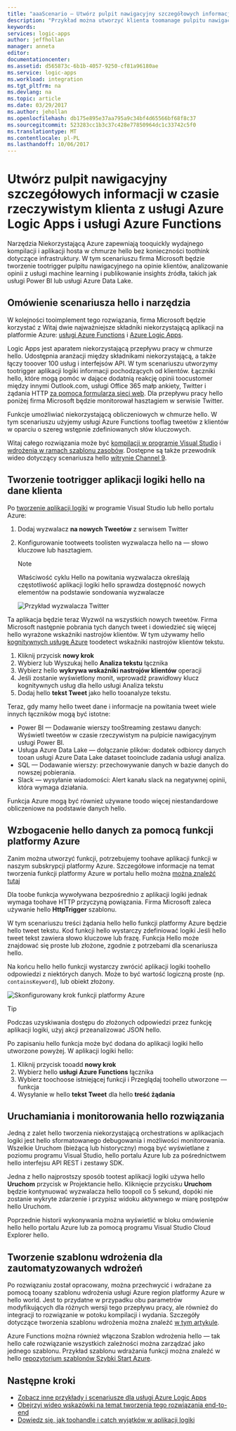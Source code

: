 ```yaml
---
title: "aaaScenario — Utwórz pulpit nawigacyjny szczegółowych informacji klienta z Azure Niekorzystającą | Dokumentacja firmy Microsoft"
description: "Przykład można utworzyć klienta toomanage pulpitu nawigacyjnego opinii, dane społecznościowe i inne aplikacje logiki platformy Azure i usługi Azure Functions."
keywords: 
services: logic-apps
author: jeffhollan
manager: anneta
editor: 
documentationcenter: 
ms.assetid: d565873c-6b1b-4057-9250-cf81a96180ae
ms.service: logic-apps
ms.workload: integration
ms.tgt_pltfrm: na
ms.devlang: na
ms.topic: article
ms.date: 03/29/2017
ms.author: jehollan
ms.openlocfilehash: db175e895e37aa795a9c34bf4d65566bf68f8c37
ms.sourcegitcommit: 523283cc1b3c37c428e77850964dc1c33742c5f0
ms.translationtype: MT
ms.contentlocale: pl-PL
ms.lasthandoff: 10/06/2017
---
```

# <a name="create-a-real-time-customer-insights-dashboard-with-azure-logic-apps-and-azure-functions"></a>Utwórz pulpit nawigacyjny szczegółowych informacji w czasie rzeczywistym klienta z usługi Azure Logic Apps i usługi Azure Functions

Narzędzia Niekorzystającą Azure zapewniają tooquickly wydajnego kompilacji i aplikacji hosta w chmurze hello bez konieczności toothink dotyczące infrastruktury.  W tym scenariuszu firma Microsoft będzie tworzenie tootrigger pulpitu nawigacyjnego na opinie klientów, analizowanie opinii z usługi machine learning i publikowanie insights źródła, takich jak usługi Power BI lub usługi Azure Data Lake.

## <a name="overview-of-hello-scenario-and-tools-used"></a>Omówienie scenariusza hello i narzędzia

W kolejności tooimplement tego rozwiązania, firma Microsoft będzie korzystać z Witaj dwie najważniejsze składniki niekorzystającą aplikacji na platformie Azure: [usługi Azure Functions](https://azure.microsoft.com/services/functions/) i [Azure Logic Apps](https://azure.microsoft.com/services/logic-apps/).

Logic Apps jest aparatem niekorzystającą przepływu pracy w chmurze hello.  Udostępnia aranżacji między składnikami niekorzystającą, a także łączy tooover 100 usług i interfejsów API.  W tym scenariuszu utworzymy tootrigger aplikacji logiki informacji pochodzących od klientów.  Łączniki hello, które mogą pomóc w dające dodatnią reakcję opinii toocustomer między innymi Outlook.com, usługi Office 365 małp ankiety, Twitter i żądania HTTP [za pomocą formularza sieci web](https://blogs.msdn.microsoft.com/logicapps/2017/01/30/calling-a-logic-app-from-an-html-form/).  Dla przepływu pracy hello poniżej firma Microsoft będzie monitorował hasztagiem w serwisie Twitter.

Funkcje umożliwiać niekorzystającą obliczeniowych w chmurze hello.  W tym scenariuszu użyjemy usługi Azure Functions tooflag tweetów z klientów w oparciu o szereg wstępnie zdefiniowanych słów kluczowych.

Witaj całego rozwiązania może być [kompilacji w programie Visual Studio](logic-apps-deploy-from-vs.md) i [wdrożenia w ramach szablonu zasobów](logic-apps-create-deploy-template.md).  Dostępne są także przewodnik wideo dotyczący scenariusza hello [witrynie Channel 9](http://aka.ms/logicappsdemo).

## <a name="build-hello-logic-app-tootrigger-on-customer-data"></a>Tworzenie tootrigger aplikacji logiki hello na dane klienta

Po [tworzenie aplikacji logiki](logic-apps-create-a-logic-app.md) w programie Visual Studio lub hello portalu Azure:

1. Dodaj wyzwalacz **na nowych Tweetów** z serwisem Twitter
2. Konfigurowanie tootweets toolisten wyzwalacza hello na — słowo kluczowe lub hasztagiem.

   > [!NOTE]
   > Właściwość cyklu Hello na powitania wyzwalacza określają częstotliwość aplikacji logiki hello sprawdza dostępność nowych elementów na podstawie sondowania wyzwalacze

   ![Przykład wyzwalacza Twitter][1]

Ta aplikacja będzie teraz Wyzwól na wszystkich nowych tweetów.  Firma Microsoft następnie pobrania tych danych tweet i dowiedzieć się więcej hello wyrażone wskaźniki nastrojów klientów.  W tym używamy hello [kognitywnych usługę Azure](https://azure.microsoft.com/services/cognitive-services/) toodetect wskaźniki nastrojów klientów tekstu.

1. Kliknij przycisk **nowy krok**
1. Wybierz lub Wyszukaj hello **Analiza tekstu** łącznika
1. Wybierz hello **wykrywa wskaźniki nastrojów klientów** operacji
1. Jeśli zostanie wyświetlony monit, wprowadź prawidłowy klucz kognitywnych usług dla hello usługi Analiza tekstu
1. Dodaj hello **tekst Tweet** jako hello tooanalyze tekstu.

Teraz, gdy mamy hello tweet dane i informacje na powitania tweet wiele innych łączników mogą być istotne:
* Power BI — Dodawanie wierszy tooStreaming zestawu danych: Wyświetl tweetów w czasie rzeczywistym na pulpicie nawigacyjnym usługi Power BI.
* Usługa Azure Data Lake — dołączanie plików: dodatek odbiorcy danych tooan usługi Azure Data Lake dataset tooinclude zadania usługi analiza.
* SQL — Dodawanie wierszy: przechowywanie danych w bazie danych do nowszej pobierania.
* Slack — wysyłanie wiadomości: Alert kanału slack na negatywnej opinii, która wymaga działania.

Funkcja Azure mogą być również używane toodo więcej niestandardowe obliczeniowe na podstawie danych hello.

## <a name="enriching-hello-data-with-an-azure-function"></a>Wzbogacenie hello danych za pomocą funkcji platformy Azure

Zanim można utworzyć funkcji, potrzebujemy toohave aplikacji funkcji w naszym subskrypcji platformy Azure.  Szczegółowe informacje na temat tworzenia funkcji platformy Azure w portalu hello można [można znaleźć tutaj](../azure-functions/functions-create-first-azure-function-azure-portal.md)

Dla toobe funkcja wywoływana bezpośrednio z aplikacji logiki jednak wymaga toohave HTTP przyczyną powiązania.  Firma Microsoft zaleca używanie hello **HttpTrigger** szablonu.

W tym scenariuszu treści żądania hello hello funkcji platformy Azure będzie hello tweet tekstu.  Kod funkcji hello wystarczy zdefiniować logiki Jeśli hello tweet tekst zawiera słowo kluczowe lub frazę.  Funkcja Hello może znajdować się proste lub złożone, zgodnie z potrzebami dla scenariusza hello.

Na końcu hello hello funkcji wystarczy zwrócić aplikacji logiki toohello odpowiedzi z niektórych danych.  Może to być wartość logiczną proste (np. `containsKeyword`), lub obiekt złożony.

![Skonfigurowany krok funkcji platformy Azure][2]

> [!TIP]
> Podczas uzyskiwania dostępu do złożonych odpowiedzi przez funkcję aplikacji logiki, użyj akcji przeanalizować JSON hello.

Po zapisaniu hello funkcja może być dodana do aplikacji logiki hello utworzone powyżej.  W aplikacji logiki hello:

1. Kliknij przycisk tooadd **nowy krok**
1. Wybierz hello **usługi Azure Functions** łącznika
1. Wybierz toochoose istniejącej funkcji i Przeglądaj toohello utworzone — funkcja
1. Wysyłanie w hello **tekst Tweet** dla hello **treść żądania**

## <a name="running-and-monitoring-hello-solution"></a>Uruchamiania i monitorowania hello rozwiązania

Jedną z zalet hello tworzenia niekorzystającą orchestrations w aplikacjach logiki jest hello sformatowanego debugowania i możliwości monitorowania.  Wszelkie Uruchom (bieżącą lub historyczny) mogą być wyświetlane z poziomu programu Visual Studio, hello portalu Azure lub za pośrednictwem hello interfejsu API REST i zestawy SDK.

Jedna z hello najprostszy sposób tootest aplikacji logiki używa hello **Uruchom** przycisk w Projektancie hello.  Kliknięcie przycisku **Uruchom** będzie kontynuować wyzwalacza hello toopoll co 5 sekund, dopóki nie zostanie wykryte zdarzenie i przypisz widoku aktywnego w miarę postępów hello Uruchom.

Poprzednie historii wykonywania można wyświetlić w bloku omówienie hello hello portalu Azure lub za pomocą programu Visual Studio Cloud Explorer hello.

## <a name="creating-a-deployment-template-for-automated-deployments"></a>Tworzenie szablonu wdrożenia dla zautomatyzowanych wdrożeń

Po rozwiązaniu został opracowany, można przechwycić i wdrażane za pomocą tooany szablonu wdrożenia usługi Azure region platformy Azure w hello world.  Jest to przydatne w przypadku obu parametrów modyfikujących dla różnych wersji tego przepływu pracy, ale również do integracji to rozwiązanie w potoku kompilacji i wydania.  Szczegóły dotyczące tworzenia szablonu wdrożenia można znaleźć [w tym artykule](logic-apps-create-deploy-template.md).

Azure Functions można również włączona Szablon wdrożenia hello — tak hello całe rozwiązanie wszystkich zależności można zarządzać jako jednego szablonu.  Przykład szablonu wdrażania funkcji można znaleźć w hello [repozytorium szablonów Szybki Start Azure](https://github.com/Azure/azure-quickstart-templates/tree/master/101-function-app-create-dynamic).

## <a name="next-steps"></a>Następne kroki

* [Zobacz inne przykłady i scenariusze dla usługi Azure Logic Apps](logic-apps-examples-and-scenarios.md)
* [Obejrzyj wideo wskazówki na temat tworzenia tego rozwiązania end-to-end](http://aka.ms/logicappsdemo)
* [Dowiedz się, jak toohandle i catch wyjątków w aplikacji logiki](logic-apps-exception-handling.md)

<!-- Image References -->
[1]: ./media/logic-apps-scenario-social-serverless/twitter.png
[2]: ./media/logic-apps-scenario-social-serverless/function.png